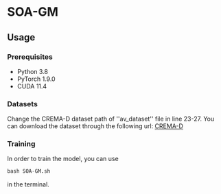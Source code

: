 # SOA-GM
## Usage
### Prerequisites
- Python 3.8
- PyTorch 1.9.0
- CUDA 11.4

### Datasets
Change the CREMA-D dataset path of ''av_dataset'' file in line 23-27. You can download the dataset through the following url: [CREMA-D](https://github.com/CheyneyComputerScience/CREMA-D)

### Training
In order to train the model, you can use  
```python
bash SOA-GM.sh 
 ```
in the terminal.
